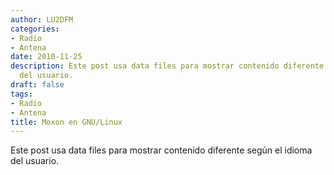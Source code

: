 ```yaml
---
author: LU2DFM
categories:
- Radio
- Antena
date: 2010-11-25
description: Este post usa data files para mostrar contenido diferente según el idioma
  del usuario.
draft: false
tags:
- Radio
- Antena
title: Moxon en GNU/Linux
---
```


Este post usa data files para mostrar contenido diferente según el idioma del usuario.
